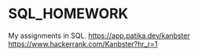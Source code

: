 # SQL_HOMEWORK
 My assignments in SQL.
https://app.patika.dev/kanbster
https://www.hackerrank.com/Kanbster?hr_r=1
